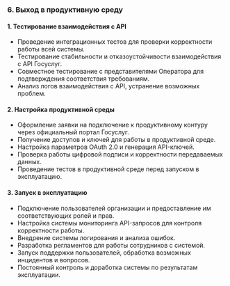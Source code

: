 ### 6. **Выход в продуктивную среду**

#### 1. **Тестирование взаимодействия с API**

- Проведение интеграционных тестов для проверки корректности работы всей системы.
- Тестирование стабильности и отказоустойчивости взаимодействия с API Госуслуг.
- Совместное тестирование с представителями Оператора для подтверждения соответствия требованиям.
- Анализ логов взаимодействия с API, устранение возможных проблем.

#### 2. **Настройка продуктивной среды**

- Оформление заявки на подключение к продуктивному контуру через официальный портал Госуслуг.
- Получение доступов и ключей для работы в продуктивной среде.
- Настройка параметров OAuth 2.0 и генерация API-ключей.
- Проверка работы цифровой подписи и корректности передаваемых данных.
- Проведение тестов в продуктивной среде перед запуском в эксплуатацию.

#### 3. **Запуск в эксплуатацию**

- Подключение пользователей организации и предоставление им соответствующих ролей и прав.
- Настройка системы мониторинга API-запросов для контроля корректности работы.
- Внедрение системы логирования и анализа ошибок.
- Разработка регламентов для работы сотрудников с системой.
- Запуск поддержки пользователей, обработка возможных инцидентов и вопросов.
- Постоянный контроль и доработка системы по результатам эксплуатации.
